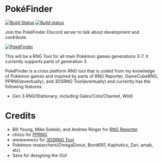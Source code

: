 # PokéFinder
[![Build Status](https://travis-ci.org/Admiral-Fish/PokeFinder.svg?branch=master)](https://travis-ci.org/Admiral-Fish/PokeFinder) [![Build status](https://ci.appveyor.com/api/projects/status/github/Admiral-Fish/PokeFinder?branch=master&svg=true)](https://ci.appveyor.com/project/Admiral-Fish/PokeFinder)

Join the PokéFinder Discord server to talk about development and contribute.

[![PokéFinder](https://discordapp.com/assets/07dca80a102d4149e9736d4b162cff6f.ico)](https://discord.gg/XmgQF9X)

This will be a RNG Tool for all main Pokémon games generations 3-7. It currently supports parts of generation 3.

PokéFinder is a cross platform RNG tool that is coded from my knowledge of Pokémon games and inspired by parts of RNG Reporter, GameCubeRNG, PPRNG(eventually), and 3DSRNG Tool(eventually) and currently has the following features:
- Gen 3 RNG(Stationary; including Gales/Colo/Channel, Wild)

# Credits
- Bill Young, Mike Suleski, and Andrew Ringer for [RNG Reporter](https://github.com/Slashmolder/RNGReporter)
- chiizu for [PPRNG](https://github.com/chiizu/PPRNG)
- wwwwwwzx for [3DSRNG Tool](https://github.com/wwwwwwzx/3DSRNGTool)
- Pokémon researchers(OmegaDonut, Bond697, Kaphotics, Zari, amab, etc)
- Sans for designing the GUI